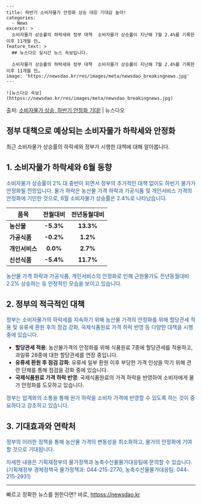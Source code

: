     ---
    title: 하반기 소비자물가 안정화 상승 대응 기대감 높아!
    categories:
      - News
    excerpt: >
      소비자물가 상승률의 하락세와 정부 대책  소비자물가 상승률이 지난해 7월 2.4%를 기록한 이후 11개월 만…
    feature_text: >
      ## 뉴스다오 실시간 뉴스 속보입니다.
    
      소비자물가 상승률의 하락세와 정부 대책  소비자물가 상승률이 지난해 7월 2.4%를 기록한 이후 11개월 만…
    image: 'https://newsdao.kr/res/images/meta/newsdao_breakingnews.jpg'
    ---
    
    ![뉴스다오 속보](httpss://newsdao.kr/res/images/meta/newsdao_breakingnews.jpg)

<p>출처: <a href="httpss://newsdao.kr/4550" rel="dofollow">소비자물가 상승, 하반기 안정화 기대!</a> | 뉴스다오</p>

<h2>정부 대책으로 예상되는 소비자물가 하락세와 안정화</h2>
<p data-ke-size="size16">최근 소비자물가 상승률의 하락세와 정부가 시행한 대책에 대해 알아봅니다. </p>

<h2 data-ke-size="size26">1. 소비자물가 하락세와 6월 동향</h2>
<p><span style="color: #1a5490;">소비자물가 상승률이 2% 대 중반이 되면서 정부의 추가적인 대책 없이도 하반기 물가가 안정화될 전망입니다. 물가 하락은 농산물 가격 하락과 가공식품 및 개인서비스 가격의 안정화에 기인한 것으로, 6월 소비자물가 상승률은 2.4%로 나타났습니다.</span></p>
<table>
<thead>
<tr>
<th><b>품목</b></th>
<th><b>전월대비</b></th>
<th><b>전년동월대비</b></th>
</tr>
</thead>
<tbody>
<tr>
<td style="height: 17px;"><b>농산물</b></td>
<td style="text-align: center; height: 17px;"><b>-5.3%</b></td>
<td style="text-align: center; height: 17px;"><b>13.3%</b></td>
</tr>
<tr>
<td style="height: 17px;"><b>가공식품</b></td>
<td style="text-align: center; height: 17px;"><b>-0.2%</b></td>
<td style="text-align: center; height: 17px;"><b>1.2%</b></td>
</tr>
<tr>
<td style="height: 17px;"><b>개인서비스</b></td>
<td style="text-align: center; height: 17px;"><b>0.0%</b></td>
<td style="text-align: center; height: 17px;"><b>2.7%</b></td>
</tr>
<tr>
<td style="height: 17px;"><b>신선식품</b></td>
<td style="text-align: center; height: 17px;"><b>-5.4%</b></td>
<td style="text-align: center; height: 17px;"><b>11.7%</b></td>
</tr>
</tbody>
</table>
<p><span style="color: #1a5490;">농산물 가격 하락과 가공식품, 개인서비스의 안정화로 인해 근원물가도 전년동월대비 2.2% 상승하는 등 안정적인 모습을 보이고 있습니다.</span></p>

<h2 data-ke-size="size26">2. 정부의 적극적인 대책</h2>
<p><span style="color: #1a5490;">정부는 소비자물가의 하락세를 지속하기 위해 농산물 가격의 안정화를 위해 할당관세 적용 및 유류세 환원 후의 점검 강화, 국제식품원료 가격 하락 반영 등 다양한 대책을 시행 중에 있습니다.</span></p>
<ul>
<li><b>할당관세 적용</b>: 농산물가격의 안정화를 위해 식품원료 7종에 할당관세를 적용하고, 과일류 28종에 대한 할당관세를 연장 중입니다.</li>
<li><b>유류세 환원 후 점검 강화</b>: 유류세 일부 환원 이후 부당한 가격 인상을 막기 위해 관련 단체를 통해 점검을 강화 중에 있습니다.</li>
<li><b>국제식품원료 가격 하락 반영</b>: 국제식품원료의 가격 하락을 반영하여 소비자에게 물가 안정화를 도모하고 있습니다.</li>
</ul>
<p><span style="color: #1a5490;">정부는 업계와의 소통을 통해 원가 하락을 소비자 가격에 반영할 수 있도록 하는 것이 중요하다고 강조하고 있습니다.</span></p>

<h2 data-ke-size="size26">3. 기대효과와 연락처</h2>
<p><span style="color: #1a5490;">정부의 이러한 정책을 통해 농산물 가격의 변동성을 최소화하고, 물가의 안정화에 기여할 것으로 기대됩니다.</span></p>
<p><span style="color: #1a5490;">자세한 내용은 기획재정부의 물가정책과 농축수산물물가대응팀에 문의할 수 있습니다. (기획재정부 경제정책국 물가정책과: 044-215-2770, 농축수산물물가대응팀: 044-215-2931)</span></p>
<hr>

<p data-ke-size="size16"></p> 

빠르고 정확한 뉴스를 원한다면? 바로, <a href="httpss://newsdao.kr" rel="dofollow">httpss://newsdao.kr</a>


    